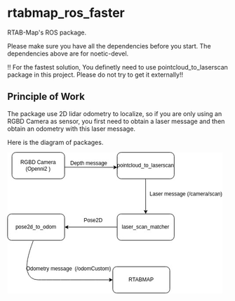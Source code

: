 # rtabmap_ros_faster
RTAB-Map's ROS package.

Please make sure you have all the dependencies before you start. The dependencies above are for noetic-devel. 

!! For the fastest solution, You definetly need to use pointcloud_to_laserscan package in this project. Please do not try to get it externally!!

## Principle of Work

The package use 2D lidar odometry to localize, so if you are only using an RGBD Camera as sensor, you first need to obtain a laser message and then obtain an odometry with this laser message.

Here is the diagram of packages.

![diagram](images/diagram.jpeg)
